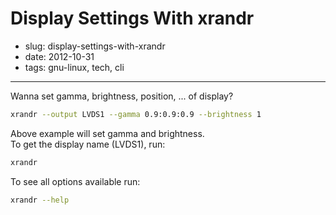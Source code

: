# Display Settings With xrandr

- slug: display-settings-with-xrandr
- date: 2012-10-31
- tags: gnu-linux, tech, cli

--------------

Wanna set gamma, brightness, position, ... of display?

````bash
xrandr --output LVDS1 --gamma 0.9:0.9:0.9 --brightness 1
````
Above example will set gamma and brightness.<br>
To get the display name (LVDS1), run:

````bash
xrandr
````
To see all options available run:

````bash
xrandr --help
````